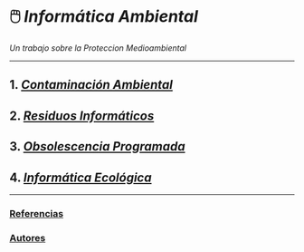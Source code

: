 # 🖱️ ***Informática Ambiental***
_Un trabajo sobre la Proteccion Medioambiental_

---

## 1. _[Contaminación Ambiental](contaminacion_ambiental.md)_
## 2. _[Residuos Informáticos](residuo_informatico.md)_
## 3. _[Obsolescencia Programada](obsolescencia.md)_
## 4. _[Informática Ecológica](informatica_ecologica.md)_

---

### [Referencias](referencias.md)
### [Autores](autores.md)
